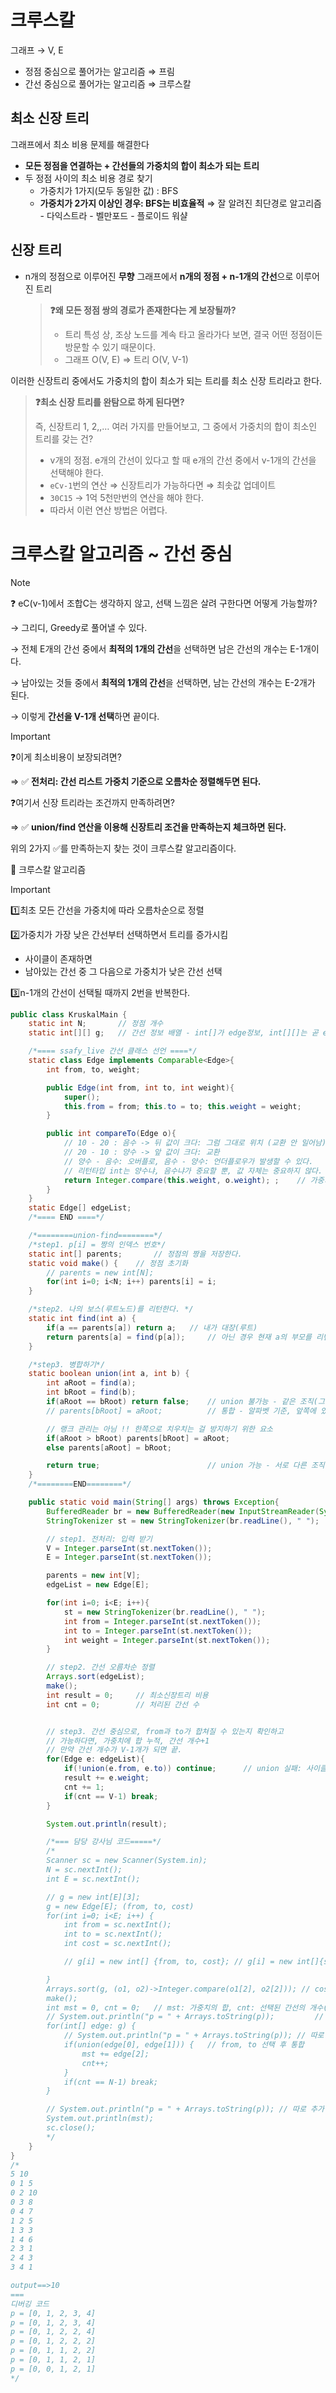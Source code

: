 # 크루스칼

그래프 → V, E

- 정점 중심으로 풀어가는 알고리즘 ⇒ 프림
- 간선 중심으로 풀어가는 알고리즘 ⇒ 크루스칼

## 최소 신장 트리

그래프에서 최소 비용 문제를 해결한다

- **모든 정점을 연결하는 + 간선들의 가중치의 합이 최소가 되는 트리**
- 두 정점 사이의 최소 비용 경로 찾기
  - 가중치가 1가지(모두 동일한 값) : BFS
  - **가중치가 2가지 이상인 경우: BFS는 비효율적**
    ⇒ 잘 알려진 최단경로 알고리즘 - 다익스트라 - 벨만포드 - 플로이드 워샬

## 신장 트리

- n개의 정점으로 이루어진 **무향** 그래프에서 **n개의 정점 + n-1개의 간선**으로 이루어진 트리
  > **❓왜 모든 정점 쌍의 경로가 존재한다는 게 보장될까?**
  >
  > - 트리 특성 상, 조상 노드를 계속 타고 올라가다 보면, 결국 어떤 정점이든 방문할 수 있기 때문이다.
  > - 그래프 O(V, E) ⇒ 트리 O(V, V-1)

이러한 신장트리 중에서도 가중치의 합이 최소가 되는 트리를 최소 신장 트리라고 한다.

> **❓최소 신장 트리를 완탐으로 하게 된다면?**
>
> 즉, 신장트리 1, 2,,… 여러 가지를 만들어보고, 그 중에서 가중치의 합이 최소인 트리를 갖는 건?
>
> - v개의 정점. e개의 간선이 있다고 할 때 e개의 간선 중에서 v-1개의 간선을 선택해야 한다.
> - `eCv-1`번의 연산 ⇒ 신장트리가 가능하다면 ⇒ 최솟값 업데이트
> - `30C15` → 1억 5천만번의 연산을 해야 한다.
> - 따라서 이런 연산 방법은 어렵다.

# 크루스칼 알고리즘 ~ 간선 중심

> [!note]
> ❓ eC(v-1)에서 조합C는 생각하지 않고, 선택 느낌은 살려 구한다면 어떻게 가능할까?
>
> → 그리디, Greedy로 풀어낼 수 있다.
>
> → 전체 E개의 간선 중에서 **최적의 1개의 간선**을 선택하면 남은 간선의 개수는 E-1개이다.
>
> → 남아있는 것들 중에서 **최적의 1개의 간선**을 선택하면, 남는 간선의 개수는 E-2개가 된다.
>
> → 이렇게 **간선을 V-1개 선택**하면 끝이다.

> [!important]
> ❓이게 최소비용이 보장되려면?
>
> ⇒ ✅ **전처리: 간선 리스트 가중치 기준으로 오름차순 정렬해두면 된다.**
>
> ❓여기서 신장 트리라는 조건까지 만족하려면?
>
> ⇒ ✅ **union/find 연산을 이용해 신장트리 조건을 만족하는지 체크하면 된다.**

위의 2가지 ✅를 만족하는지 찾는 것이 크루스칼 알고리즘이다.

📌 크루스칼 알고리즘

> [!important]
> 1️⃣최초 모든 간선을 가중치에 따라 오름차순으로 정렬
>
> 2️⃣가중치가 가장 낮은 간선부터 선택하면서 트리를 증가시킴
>
> - 사이클이 존재하면
> - 남아있는 간선 중 그 다음으로 가중치가 낮은 간선 선택
>
> 3️⃣n-1개의 간선이 선택될 때까지 2번을 반복한다.

```java
public class KruskalMain {
	static int N; 		// 정점 개수
	static int[][] g; 	// 간선 정보 배열 - int[]가 edge정보, int[][]는 곧 edge의 1차원 배열: cost도(가중치) 담는다.

	/*==== ssafy_live 간선 클래스 선언 ====*/
	static class Edge implements Comparable<Edge>{
		int from, to, weight;

		public Edge(int from, int to, int weight){
			super();
			this.from = from; this.to = to; this.weight = weight;
		}

		public int compareTo(Edge o){
			// 10 - 20 : 음수 -> 뒤 값이 크다: 그럼 그대로 위치 (교환 안 일어남)
			// 20 - 10 : 양수 -> 앞 값이 크다: 교환
			// 양수 - 음수: 오버플로, 음수 - 양수: 언더플로우가 발생할 수 있다.
			// 리턴타입 int는 양수냐, 음수냐가 중요할 뿐, 값 자체는 중요하지 않다.
			return Integer.compare(this.weight, o.weight); ; 	// 가중치 기준 오름차순 정렬 되도록 비교 결과 리턴
		}
	}
	static Edge[] edgeList;
	/*==== END ====*/

	/*========union-find========*/
	/*step1. p[i] = 짱의 인덱스 번호*/
	static int[] parents; 		// 정점의 짱을 저장한다.
	static void make() {	// 정점 초기화
		// parents = new int[N];
		for(int i=0; i<N; i++) parents[i] = i;
	}

	/*step2. 나의 보스(루트노드)를 리턴한다. */
	static int find(int a) {
		if(a == parents[a]) return a; 	// 내가 대장(루트)
		return parents[a] = find(p[a]); 	// 아닌 경우 현재 a의 부모를 리턴한다. - 호출과 동시에 업데이트해줘야한다.
	}

	/*step3. 병합하기*/
	static boolean union(int a, int b) {
		int aRoot = find(a);
		int bRoot = find(b);
		if(aRoot == bRoot) return false; 	// union 불가능 - 같은 조직(그래프)에 속함
		// parents[bRoot] = aRoot; 			// 통합 - 알파벳 기준, 앞쪽에 있는 알파벳에 통합시킨다.

		// 랭크 관리는 아님 !! 한쪽으로 치우치는 걸 방지하기 위한 요소
		if(aRoot > bRoot) parents[bRoot] = aRoot;
		else parents[aRoot] = bRoot;

		return true; 						// union 가능 - 서로 다른 조직
	}
	/*========END========*/

	public static void main(String[] args) throws Exception{
		BufferedReader br = new BufferedReader(new InputStreamReader(System.in));
		StringTokenizer st = new StringTokenizer(br.readLine(), " ");

		// step1. 전처리: 입력 받기
		V = Integer.parseInt(st.nextToken());
		E = Integer.parseInt(st.nextToken());

		parents = new int[V];
		edgeList = new Edge[E];

		for(int i=0; i<E; i++){
			st = new StringTokenizer(br.readLine(), " ");
			int from = Integer.parseInt(st.nextToken());
			int to = Integer.parseInt(st.nextToken());
			int weight = Integer.parseInt(st.nextToken());
		}

		// step2. 간선 오름차순 정렬
		Arrays.sort(edgeList);
		make();
		int result = 0; 	// 최소신장트리 비용
		int cnt = 0; 		// 처리된 간선 수


		// step3. 간선 중심으로, from과 to가 합쳐질 수 있는지 확인하고
		// 가능하다면, 가중치에 합 누적, 간선 개수+1
		// 만약 간선 개수가 V-1개가 되면 끝.
		for(Edge e: edgeList){
			if(!union(e.from, e.to)) continue; 		// union 실패: 사이클 발생
			result += e.weight;
			cnt += 1;
			if(cnt == V-1) break;
		}

		System.out.println(result);

		/*=== 담당 강사님 코드=====*/
		/*
		Scanner sc = new Scanner(System.in);
		N = sc.nextInt();
		int E = sc.nextInt();

		// g = new int[E][3];
		g = new Edge[E]; (from, to, cost)
		for(int i=0; i<E; i++) {
			int from = sc.nextInt();
			int to = sc.nextInt();
			int cost = sc.nextInt();

			// g[i] = new int[] {from, to, cost}; // g[i] = new int[]{sc.nextInt(), sc.nextInt(), sc.nextInt()};

		}
		Arrays.sort(g, (o1, o2)->Integer.compare(o1[2], o2[2])); // cost 비교; 오름차순 정렬
		make();
		int mst = 0, cnt = 0; 	// mst: 가중치의 합, cnt: 선택된 간선의 개수(정점이 N개일때, MST를 위해서는 N-1개)
		// System.out.println("p = " + Arrays.toString(p)); 		// 따로 추가한 디버깅 코드
		for(int[] edge: g) {
			// System.out.println("p = " + Arrays.toString(p));	// 따로 추가한 디버깅 코드
			if(union(edge[0], edge[1])) { 	// from, to 선택 후 통합
				mst += edge[2];
				cnt++;
			}
			if(cnt == N-1) break;
		}

		// System.out.println("p = " + Arrays.toString(p));	// 따로 추가한 디버깅 코드
		System.out.println(mst);
		sc.close();
		*/
	}
}
/*
5 10
0 1 5
0 2 10
0 3 8
0 4 7
1 2 5
1 3 3
1 4 6
2 3 1
2 4 3
3 4 1

output==>10
===
디버깅 코드
p = [0, 1, 2, 3, 4]
p = [0, 1, 2, 3, 4]
p = [0, 1, 2, 2, 4]
p = [0, 1, 2, 2, 2]
p = [0, 1, 1, 2, 2]
p = [0, 1, 1, 2, 1]
p = [0, 0, 1, 2, 1]
*/
```
